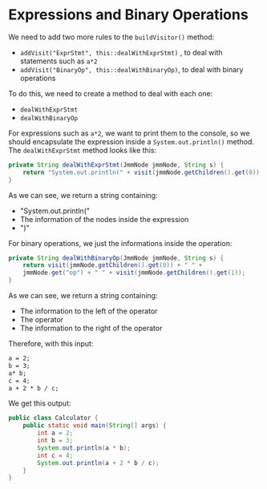 # Expressions and Binary Operations

We need to add two more rules to the `buildVisitor()` method:

- `addVisit("ExprStmt", this::dealWithExprStmt)` , to deal with statements such as `a*2` 
- `addVisit("BinaryOp", this::dealWithBinaryOp)`, to deal with binary operations

To do this, we need to create a method to deal with each one:

- `dealWithExprStmt`
- `dealWithBinaryOp`

For expressions such as `a*2`, we want to print them to the console, so we should encapsulate the expression inside a `System.out.println()` method.
The `dealWithExprStmt` method looks like this:

```java
private String dealWithExprStmt(JmmNode jmmNode, String s) {  
    return "System.out.println(" + visit(jmmNode.getChildren().get(0)) + ");";  
}
```

As we can see, we return a string containing:

- "System.out.println("
- The information of the nodes inside the expression
- ")"


For binary operations, we just the informations inside the operation:

```java
private String dealWithBinaryOp(JmmNode jmmNode, String s) {  
    return visit(jmmNode.getChildren().get(0)) + " " + 
    jmmNode.get("op") + " " + visit(jmmNode.getChildren().get(1));  
}
```

As we can see, we return a string containing:

- The information to the left of the operator
- The operator
- The information to the right of the operator

Therefore, with this input:

```txt
a = 2;  
b = 3;  
a* b;  
c = 4;  
a + 2 * b / c;
```

We get this output:

```java
public class Calculator {
	public static void main(String[] args) {
		int a = 2;
		int b = 3;
		System.out.println(a * b);
		int c = 4;
		System.out.println(a + 2 * b / c);
	}
}
```
